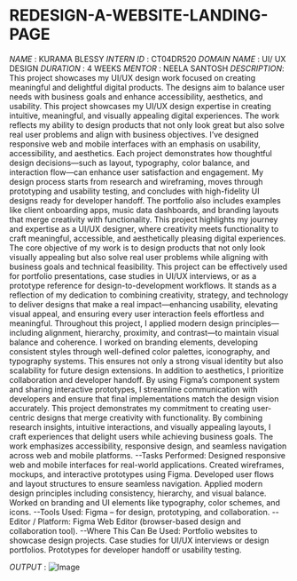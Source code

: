 # REDESIGN-A-WEBSITE-LANDING-PAGE
*NAME* : KURAMA BLESSY
*INTERN ID* : CT04DR520
*DOMAIN NAME* : UI/ UX DESIGN
*DURATION* : 4 WEEKS
*MENTOR* : NEELA SANTOSH
*DESCRIPTION*:
This project showcases my UI/UX design work focused on creating meaningful and delightful digital products. The designs aim to balance user needs with business goals and enhance accessibility, aesthetics, and usability. This project showcases my UI/UX design expertise in creating intuitive, meaningful, and visually appealing digital experiences. The work reflects my ability to design products that not only look great but also solve real user problems and align with business objectives.
I’ve designed responsive web and mobile interfaces with an emphasis on usability, accessibility, and aesthetics. Each project demonstrates how thoughtful design decisions—such as layout, typography, color balance, and interaction flow—can enhance user satisfaction and engagement.
My design process starts from research and wireframing, moves through prototyping and usability testing, and concludes with high-fidelity UI designs ready for developer handoff. The portfolio also includes examples like client onboarding apps, music data dashboards, and branding layouts that merge creativity with functionality.
This project highlights my journey and expertise as a UI/UX designer, where creativity meets functionality to craft meaningful, accessible, and aesthetically pleasing digital experiences. The core objective of my work is to design products that not only look visually appealing but also solve real user problems while aligning with business goals and technical feasibility.
This project can be effectively used for portfolio presentations, case studies in UI/UX interviews, or as a prototype reference for design-to-development workflows. It stands as a reflection of my dedication to combining creativity, strategy, and technology to deliver designs that make a real impact—enhancing usability, elevating visual appeal, and ensuring every user interaction feels effortless and meaningful.
Throughout this project, I applied modern design principles—including alignment, hierarchy, proximity, and contrast—to maintain visual balance and coherence. I worked on branding elements, developing consistent styles through well-defined color palettes, iconography, and typography systems. This ensures not only a strong visual identity but also scalability for future design extensions.
In addition to aesthetics, I prioritize collaboration and developer handoff. By using Figma’s component system and sharing interactive prototypes, I streamline communication with developers and ensure that final implementations match the design vision accurately.
This project demonstrates my commitment to creating user-centric designs that merge creativity with functionality. By combining research insights, intuitive interactions, and visually appealing layouts, I craft experiences that delight users while achieving business goals. The work emphasizes accessibility, responsive design, and seamless navigation across web and mobile platforms.
--Tasks Performed:
Designed responsive web and mobile interfaces for real-world applications.
Created wireframes, mockups, and interactive prototypes using Figma.
Developed user flows and layout structures to ensure seamless navigation.
Applied modern design principles including consistency, hierarchy, and visual balance.
Worked on branding and UI elements like typography, color schemes, and icons.
--Tools Used:
Figma – for design, prototyping, and collaboration.
--Editor / Platform:
Figma Web Editor (browser-based design and collaboration tool).
--Where This Can Be Used:
Portfolio websites to showcase design projects.
Case studies for UI/UX interviews or design portfolios.
Prototypes for developer handoff or usability testing.



*OUTPUT* :
![Image](https://github.com/user-attachments/assets/0407d7cb-9427-445d-9c30-24806e1edad7)
